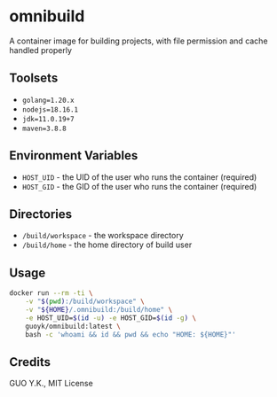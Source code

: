 # omnibuild

A container image for building projects, with file permission and cache handled properly

## Toolsets

* `golang=1.20.x`
* `nodejs=18.16.1`
* `jdk=11.0.19+7`
* `maven=3.8.8`

## Environment Variables

* `HOST_UID` - the UID of the user who runs the container (required)
* `HOST_GID` - the GID of the user who runs the container (required)

## Directories

* `/build/workspace` - the workspace directory
* `/build/home` - the home directory of build user

## Usage

```bash
docker run --rm -ti \
    -v "$(pwd):/build/workspace" \
    -v "${HOME}/.omnibuild:/build/home" \
    -e HOST_UID=$(id -u) -e HOST_GID=$(id -g) \
    guoyk/omnibuild:latest \
    bash -c 'whoami && id && pwd && echo "HOME: ${HOME}"'
```

## Credits

GUO Y.K., MIT License